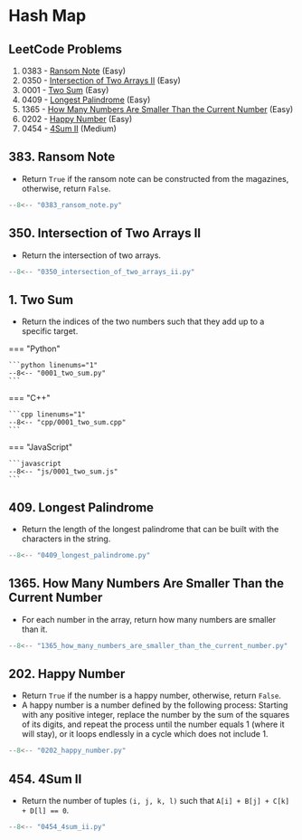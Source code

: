 # Hash Map

## LeetCode Problems

1. 0383 - [Ransom Note](https://leetcode.com/problems/ransom-note/) (Easy)
2. 0350 - [Intersection of Two Arrays II](https://leetcode.com/problems/intersection-of-two-arrays-ii/) (Easy)
3. 0001 - [Two Sum](https://leetcode.com/problems/two-sum/) (Easy)
4. 0409 - [Longest Palindrome](https://leetcode.com/problems/longest-palindrome/) (Easy)
5. 1365 - [How Many Numbers Are Smaller Than the Current Number](https://leetcode.com/problems/how-many-numbers-are-smaller-than-the-current-number/) (Easy)
6. 0202 - [Happy Number](https://leetcode.com/problems/happy-number/) (Easy)
7. 0454 - [4Sum II](https://leetcode.com/problems/4sum-ii/) (Medium)

## 383. Ransom Note

- Return `True` if the ransom note can be constructed from the magazines, otherwise, return `False`.

```python linenums="1"
--8<-- "0383_ransom_note.py"
```

## 350. Intersection of Two Arrays II

- Return the intersection of two arrays.

```python linenums="1"
--8<-- "0350_intersection_of_two_arrays_ii.py"
```

## 1. Two Sum

- Return the indices of the two numbers such that they add up to a specific target.

=== "Python"

    ```python linenums="1"
    --8<-- "0001_two_sum.py"
    ```

=== "C++"

    ```cpp linenums="1"
    --8<-- "cpp/0001_two_sum.cpp"
    ```

=== "JavaScript"

    ```javascript
    --8<-- "js/0001_two_sum.js"
    ```

## 409. Longest Palindrome

- Return the length of the longest palindrome that can be built with the characters in the string.

```python linenums="1"
--8<-- "0409_longest_palindrome.py"
```

## 1365. How Many Numbers Are Smaller Than the Current Number

- For each number in the array, return how many numbers are smaller than it.

```python linenums="1"
--8<-- "1365_how_many_numbers_are_smaller_than_the_current_number.py"
```

## 202. Happy Number

- Return `True` if the number is a happy number, otherwise, return `False`.
- A happy number is a number defined by the following process: Starting with any positive integer, replace the number by the sum of the squares of its digits, and repeat the process until the number equals 1 (where it will stay), or it loops endlessly in a cycle which does not include 1.

```python linenums="1"
--8<-- "0202_happy_number.py"
```

## 454. 4Sum II

- Return the number of tuples `(i, j, k, l)` such that `A[i] + B[j] + C[k] + D[l] == 0`.

```python linenums="1"
--8<-- "0454_4sum_ii.py"
```
